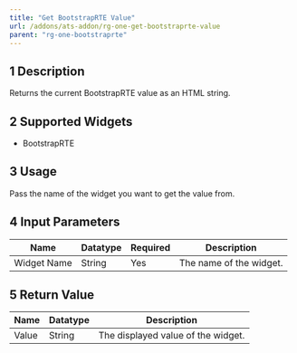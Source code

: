 ```yaml
---
title: "Get BootstrapRTE Value"
url: /addons/ats-addon/rg-one-get-bootstraprte-value
parent: "rg-one-bootstraprte"
---
```


## 1 Description

Returns the current BootstrapRTE value as an HTML string.

## 2 Supported Widgets

* BootstrapRTE

## 3 Usage

Pass the name of the widget you want to get the value from.

## 4 Input Parameters

Name | Datatype | Required | Description
---- | -------- | ------- |---------------
Widget Name | String | Yes | The name of the widget.

## 5 Return Value

Name | Datatype | Description
---- | --------- | ---------------
Value | String | The displayed value of the widget.
